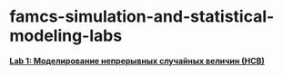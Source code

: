 # famcs-simulation-and-statistical-modeling-labs
[**Lab 1: Моделирование непрерывных случайных величин (НСВ)**](https://github.com/vetasavitskaya/famcs-simulation-and-statistical-modeling-labs/tree/main/lab-01)
